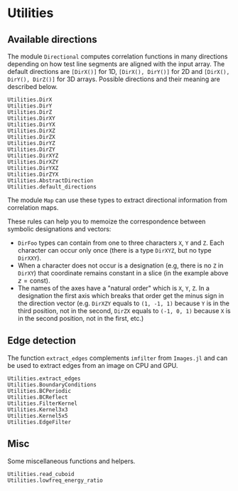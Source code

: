 # Utilities

## Available directions

The module `Directional` computes correlation functions in many directions
depending on how test line segments are aligned with the input array. The
default directions are `[DirX()]` for 1D, `[DirX(), DirY()]` for 2D and
`[DirX(), DirY(), DirZ()]` for 3D arrays. Possible directions and their meaning
are described below.

```@docs
Utilities.DirX
Utilities.DirY
Utilities.DirZ
Utilities.DirXY
Utilities.DirYX
Utilities.DirXZ
Utilities.DirZX
Utilities.DirYZ
Utilities.DirZY
Utilities.DirXYZ
Utilities.DirXZY
Utilities.DirYXZ
Utilities.DirZYX
Utilities.AbstractDirection
Utilities.default_directions
```

The module `Map` can use these types to extract directional information from
correlation maps.

These rules can help you to memoize the correspondence between symbolic
designations and vectors:

* `DirFoo` types can contain from one to three characters `X`, `Y` and `Z`. Each
  character can occur only once (there is a type `DirXYZ`, but no type
  `DirXXY`).
* When a character does not occur is a designation (e.g, there is no `Z` in
  `DirXY`) that coordinate remains constant in a slice (in the example above
  $z = \text{const}$).
* The names of the axes have a "natural order" which is `X`, `Y`, `Z`. In a
  designation the first axis which breaks that order get the minus sign in the
  direction vector (e.g. `DirXZY` equals to `(1, -1, 1)` because `Y` is in the
  third position, not in the second, `DirZX` equals to `(-1, 0, 1)` because `X`
  is in the second position, not in the first, etc.)

## Edge detection

The function `extract_edges` complements `imfilter` from `Images.jl` and can be
used to extract edges from an image on CPU and GPU.

```@docs
Utilities.extract_edges
Utilities.BoundaryConditions
Utilities.BCPeriodic
Utilities.BCReflect
Utilities.FilterKernel
Utilities.Kernel3x3
Utilities.Kernel5x5
Utilities.EdgeFilter
```

## Misc

Some miscellaneous functions and helpers.

```@docs
Utilities.read_cuboid
Utilities.lowfreq_energy_ratio
```
